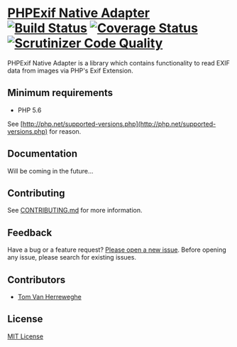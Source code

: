 # [PHPExif Native Adapter](http://github.com/PHPExif/php-exif-native) [![Build Status](https://travis-ci.org/PHPExif/php-exif-native.svg?branch=develop)](https://travis-ci.org/PHPExif/php-exif-native) [![Coverage Status](https://coveralls.io/repos/github/PHPExif/php-exif-native/badge.svg?branch=develop)](https://coveralls.io/github/PHPExif/php-exif-native?branch=develop)[![Scrutinizer Code Quality](https://scrutinizer-ci.com/g/PHPExif/php-exif-native/badges/quality-score.png?b=develop)](https://scrutinizer-ci.com/g/PHPExif/php-exif-native/?branch=develop)

PHPExif Native Adapter is a library which contains functionality to read EXIF data from images via PHP's Exif Extension.

## Minimum requirements

* PHP 5.6

See [http://php.net/supported-versions.php](http://php.net/supported-versions.php) for reason.

## Documentation

Will be coming in the future...

## Contributing

See [CONTRIBUTING.md](CONTRIBUTING.md) for more information.

## Feedback

Have a bug or a feature request? [Please open a new issue](https://github.com/PHPExif/php-exif-native/issues). Before opening any issue, please search for existing issues.

## Contributors

* [Tom Van Herreweghe](http://github.com/Miljar)

## License

[MIT License](http://github.com/PHPExif/php-exif-native/blob/master/LICENSE)
